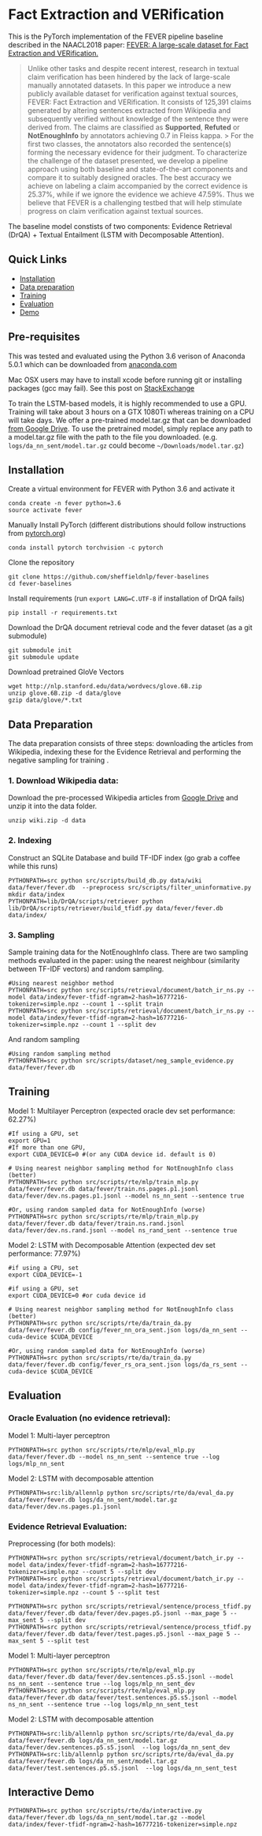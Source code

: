 # Fact Extraction and VERification

This is the PyTorch implementation of the FEVER pipeline baseline described in the NAACL2018 paper: [FEVER: A large-scale dataset for Fact Extraction and VERification.]()

> Unlike other tasks and despite recent interest, research in textual claim verification has been hindered by the lack of large-scale manually annotated datasets. In this paper we introduce a new publicly available dataset for verification against textual sources, FEVER: Fact Extraction and VERification. It consists of 125,391 claims generated by altering sentences extracted from Wikipedia and subsequently verified without knowledge of the sentence they were derived from. The claims are classified as **Supported**, **Refuted** or **NotEnoughInfo** by annotators achieving 0.7 in Fleiss kappa. > For the first two classes, the annotators also recorded the sentence(s) forming the necessary evidence for their judgment. To characterize the challenge of the dataset presented, we develop a pipeline approach using both baseline and state-of-the-art components and compare it to suitably designed oracles. The best accuracy we achieve on labeling a claim accompanied by the correct evidence is 25.37\%, while if we ignore the evidence we achieve 47.59\%. Thus we believe that FEVER is a challenging testbed that will help stimulate progress on claim verification against textual sources. 

The baseline model constists of two components: Evidence Retrieval (DrQA) + Textual Entailment (LSTM with Decomposable Attention).

## Quick Links

 * [Installation](#installation)
 * [Data preparation](#data-preparation)
 * [Training](#training)
 * [Evaluation](#evaluation)
 * [Demo](#interactive-demo)

## Pre-requisites

This was tested and evaluated using the Python 3.6 verison of Anaconda 5.0.1 which can be downloaded from [anaconda.com](https://www.anaconda.com/download/)

Mac OSX users may have to install xcode before running git or installing packages (gcc may fail). 
See this post on [StackExchange](https://apple.stackexchange.com/questions/254380/macos-sierra-invalid-active-developer-path)

To train the LSTM-based models, it is highly recommended to use a GPU. Training will take about 3 hours on a GTX 1080Ti whereas training on a CPU will take days. We offer a pre-trained model.tar.gz that can be downloaded [from Google Drive](https://drive.google.com/file/d/1aoiC5lJl_X8Oo_IFdowCJG3zF7W1X3X8/view). To use the pretrained model, simply replace any path to a model.tar.gz file with the path to the file you downloaded. (e.g. `logs/da_nn_sent/model.tar.gz` could become `~/Downloads/model.tar.gz`) 

## Installation

Create a virtual environment for FEVER with Python 3.6 and activate it

    conda create -n fever python=3.6
    source activate fever

Manually Install PyTorch (different distributions should follow instructions from [pytorch.org](http://pytorch.org/))

    conda install pytorch torchvision -c pytorch

Clone the repository

    git clone https://github.com/sheffieldnlp/fever-baselines
    cd fever-baselines

Install requirements (run `export LANG=C.UTF-8` if installation of DrQA fails)

    pip install -r requirements.txt

Download the DrQA document retrieval code and the fever dataset (as a git submodule)

    git submodule init
    git submodule update


Download pretrained GloVe Vectors

    wget http://nlp.stanford.edu/data/wordvecs/glove.6B.zip
    unzip glove.6B.zip -d data/glove
    gzip data/glove/*.txt
    
## Data Preparation
The data preparation consists of three steps: downloading the articles from Wikipedia, indexing these for the Evidence Retrieval and performing the negative sampling for training . 

### 1. Download Wikipedia data:

Download the pre-processed Wikipedia articles from [Google Drive](https://drive.google.com/file/d/1BMnxxIcoC8VRL5p3E6kamgpVmAyALH2x/view) and unzip it into the data folder.

    unzip wiki.zip -d data

### 2. Indexing 
Construct an SQLite Database and build TF-IDF index (go grab a coffee while this runs)

    PYTHONPATH=src python src/scripts/build_db.py data/wiki data/fever/fever.db  --preprocess src/scripts/filter_uninformative.py
    mkdir data/index
    PYTHONPATH=lib/DrQA/scripts/retriever python lib/DrQA/scripts/retriever/build_tfidf.py data/fever/fever.db data/index/

### 3. Sampling
Sample training data for the NotEnoughInfo class. There are two sampling methods evaluated in the paper: using the nearest neighbour (similarity between TF-IDF vectors) and random sampling.

    #Using nearest neighbor method
    PYTHONPATH=src python src/scripts/retrieval/document/batch_ir_ns.py --model data/index/fever-tfidf-ngram=2-hash=16777216-tokenizer=simple.npz --count 1 --split train
    PYTHONPATH=src python src/scripts/retrieval/document/batch_ir_ns.py --model data/index/fever-tfidf-ngram=2-hash=16777216-tokenizer=simple.npz --count 1 --split dev

And random sampling

    #Using random sampling method
    PYTHONPATH=src python src/scripts/dataset/neg_sample_evidence.py data/fever/fever.db

    
## Training

Model 1: Multilayer Perceptron (expected oracle dev set performance: 62.27%)

    #If using a GPU, set
    export GPU=1
    #If more than one GPU,
    export CUDA_DEVICE=0 #(or any CUDA device id. default is 0)

    # Using nearest neighbor sampling method for NotEnoughInfo class (better)
    PYTHONPATH=src python src/scripts/rte/mlp/train_mlp.py data/fever/fever.db data/fever/train.ns.pages.p1.jsonl data/fever/dev.ns.pages.p1.jsonl --model ns_nn_sent --sentence true

    #Or, using random sampled data for NotEnoughInfo (worse)
    PYTHONPATH=src python src/scripts/rte/mlp/train_mlp.py data/fever/fever.db data/fever/train.ns.rand.jsonl data/fever/dev.ns.rand.jsonl --model ns_rand_sent --sentence true


Model 2: LSTM with Decomposable Attention (expected dev set performance: 77.97%)

    #if using a CPU, set
    export CUDA_DEVICE=-1

    #if using a GPU, set
    export CUDA_DEVICE=0 #or cuda device id

    # Using nearest neighbor sampling method for NotEnoughInfo class (better)
    PYTHONPATH=src python src/scripts/rte/da/train_da.py data/fever/fever.db config/fever_nn_ora_sent.json logs/da_nn_sent --cuda-device $CUDA_DEVICE

    #Or, using random sampled data for NotEnoughInfo (worse)
    PYTHONPATH=src python src/scripts/rte/da/train_da.py data/fever/fever.db config/fever_rs_ora_sent.json logs/da_rs_sent --cuda-device $CUDA_DEVICE


## Evaluation

### Oracle Evaluation (no evidence retrieval):
    
Model 1: Multi-layer perceptron

    PYTHONPATH=src python src/scripts/rte/mlp/eval_mlp.py data/fever/fever.db --model ns_nn_sent --sentence true --log logs/mlp_nn_sent
    
Model 2: LSTM with decomposable attention 
    
    PYTHONPATH=src:lib/allennlp python src/scripts/rte/da/eval_da.py data/fever/fever.db logs/da_nn_sent/model.tar.gz data/fever/dev.ns.pages.p1.jsonl
    
 
### Evidence Retrieval Evaluation:

Preprocessing (for both models):

    PYTHONPATH=src python src/scripts/retrieval/document/batch_ir.py --model data/index/fever-tfidf-ngram=2-hash=16777216-tokenizer=simple.npz --count 5 --split dev
    PYTHONPATH=src python src/scripts/retrieval/document/batch_ir.py --model data/index/fever-tfidf-ngram=2-hash=16777216-tokenizer=simple.npz --count 5 --split test
    
    PYTHONPATH=src python src/scripts/retrieval/sentence/process_tfidf.py data/fever/fever.db data/fever/dev.pages.p5.jsonl --max_page 5 --max_sent 5 --split dev
    PYTHONPATH=src python src/scripts/retrieval/sentence/process_tfidf.py data/fever/fever.db data/fever/test.pages.p5.jsonl --max_page 5 --max_sent 5 --split test

Model 1: Multi-layer perceptron

    PYTHONPATH=src python src/scripts/rte/mlp/eval_mlp.py data/fever/fever.db data/fever/dev.sentences.p5.s5.jsonl --model ns_nn_sent --sentence true --log logs/mlp_nn_sent_dev
    PYTHONPATH=src python src/scripts/rte/mlp/eval_mlp.py data/fever/fever.db data/fever/test.sentences.p5.s5.jsonl --model ns_nn_sent --sentence true --log logs/mlp_nn_sent_test
    
Model 2: LSTM with decomposable attention 
    
    PYTHONPATH=src:lib/allennlp python src/scripts/rte/da/eval_da.py data/fever/fever.db logs/da_nn_sent/model.tar.gz data/fever/dev.sentences.p5.s5.jsonl  --log logs/da_nn_sent_dev
    PYTHONPATH=src:lib/allennlp python src/scripts/rte/da/eval_da.py data/fever/fever.db logs/da_nn_sent/model.tar.gz data/fever/test.sentences.p5.s5.jsonl  --log logs/da_nn_sent_test
    
 
## Interactive Demo

    PYTHONPATH=src python src/scripts/rte/da/interactive.py data/fever/fever.db logs/da_nn_sent/model.tar.gz --model data/index/fever-tfidf-ngram=2-hash=16777216-tokenizer=simple.npz
    
    
